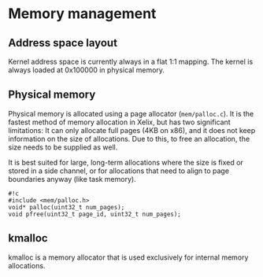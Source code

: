 # Memory management

## Address space layout

Kernel address space is currently always in a flat 1:1 mapping. The kernel is always loaded at 0x100000 in physical memory.

## Physical memory

Physical memory is allocated using a page allocator (`mem/palloc.c`). It is the fastest method of memory allocation in Xelix, but has two significant limitations: It can only allocate full pages (4KB on x86), and it does not keep information on the size of allocations. Due to this, to free an allocation, the size needs to be supplied as well.

It is best suited for large, long-term allocations where the size is fixed or stored in a side channel, or for allocations that need to align to page boundaries anyway (like task memory).

	#!c
	#include <mem/palloc.h>
	void* palloc(uint32_t num_pages);
	void pfree(uint32_t page_id, uint32_t num_pages);

## kmalloc

kmalloc is a memory allocator that is used exclusively for internal memory allocations.
